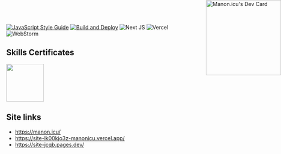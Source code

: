 [![JavaScript Style Guide](https://img.shields.io/badge/code_style-standard-brightgreen.svg)](https://standardjs.com)
[![Build and Deploy](https://github.com/Manonicu/site/actions/workflows/release.yml/badge.svg)](https://github.com/Manonicu/site/actions/workflows/release.yml)
![Next JS](https://img.shields.io/badge/Next-black.svg)
![Vercel](https://img.shields.io/badge/vercel-white.svg)
![WebStorm](https://img.shields.io/badge/webstorm-blue.svg)

<a href="https://app.daily.dev/Manonicu" style="position:absolute;top:0;right:0"><img src="https://github.com/Manonicu/site/blob/master/devcard.svg" width="200" alt="Manon.icu's Dev Card"/></a>

## Skills Certificates

<a href ="https://www.hackerrank.com/certificates/d88cd5622a28"><img src="https://s2.loli.net/2022/01/14/WOubtrP2GiyBhDe.jpg" width="100"/></a>

## Site links

- https://manon.icu/
- https://site-lk00kjo3z-manonicu.vercel.app/
- https://site-jcqb.pages.dev/
